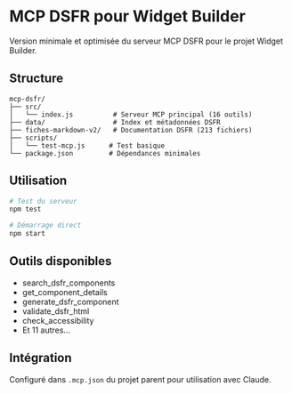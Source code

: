 # MCP DSFR pour Widget Builder

Version minimale et optimisée du serveur MCP DSFR pour le projet Widget Builder.

## Structure

```
mcp-dsfr/
├── src/
│   └── index.js          # Serveur MCP principal (16 outils)
├── data/                 # Index et métadonnées DSFR
├── fiches-markdown-v2/   # Documentation DSFR (213 fichiers)
├── scripts/
│   └── test-mcp.js      # Test basique
└── package.json         # Dépendances minimales
```

## Utilisation

```bash
# Test du serveur
npm test

# Démarrage direct
npm start
```

## Outils disponibles

- search_dsfr_components
- get_component_details
- generate_dsfr_component
- validate_dsfr_html
- check_accessibility
- Et 11 autres...

## Intégration

Configuré dans `.mcp.json` du projet parent pour utilisation avec Claude.